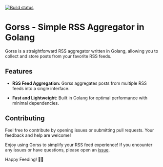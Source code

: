 [![Build status](https://github.com/hamidosouli/gorss/actions/workflows/go.yml/badge.svg?branch=main)](https://github.com/hamidosouli/gorss/actions/workflows/go.yml)
# Gorss - Simple RSS Aggregator in Golang

Gorss is a straightforward RSS aggregator written in Golang, allowing you to collect and store posts from your favorite RSS feeds.

## Features

- **RSS Feed Aggregation:** Gorss aggregates posts from multiple RSS feeds into a single interface.


- **Fast and Lightweight:** Built in Golang for optimal performance with minimal dependencies.

## Contributing

Feel free to contribute by opening issues or submitting pull requests. Your feedback and help are welcome!


Enjoy using Gorss to simplify your RSS feed experience! If you encounter any issues or have questions, please open an [issue](https://github.com/hamidosouli/gorss/issues).

Happy Feeding! 📰🚀
